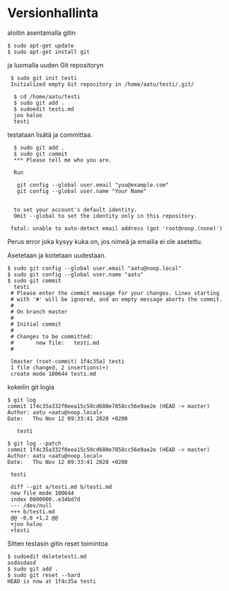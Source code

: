 # Versionhallinta
aloitin asentamalla gitin
  
    $ sudo apt-get update
    $ sudo apt-get install git
 
ja luomalla uuden Git repositoryn
    
     $ sudo git init testi
     Initialized empty Git repository in /home/aatu/testi/.git/

      $ cd /home/aatu/testi
      $ sudo git add .
      $ sudoedit testi.md
      joo haloo
      testi
  
testataan lisätä ja committaa.
  
      $ sudo git add .
      $ sudo git commit
      *** Please tell me who you are.

      Run

       git config --global user.email "you@example.com"
       git config --global user.name "Your Name"
    

      to set your account's default identity.
      Omit --global to set the identity only in this repository.

     fatal: unable to auto-detect email address (got 'root@noop.(none)')
Perus error joka kysyy kuka on, jos nimeä ja emailia ei ole asetettu.

Asetetaan ja koitetaan uudestaan.

    $ sudo git config --global user.email "aatu@noop.local"
    $ sudo git config --global user.name "aatu"
    $ sudo git commit
      testi
     # Please enter the commit message for your changes. Lines starting
     # with '#' will be ignored, and an empty message aborts the commit.
     #
     # On branch master
     #
     # Initial commit
     #
     # Changes to be committed:
     #       new file:   testi.md
     #

     [master (root-commit) 1f4c35a] testi
     1 file changed, 2 insertions(+)
     create mode 100644 testi.md
kokeilin git logia

    $ git log
    commit 1f4c35a332f0eea15c50cd680e7858cc56e9ae2e (HEAD -> master)
    Author: aatu <aatu@noop.local>
    Date:   Thu Nov 12 09:33:41 2020 +0200

       testi

    $ git log --patch
    commit 1f4c35a332f0eea15c50cd680e7858cc56e9ae2e (HEAD -> master)
    Author: aatu <aatu@noop.local>
    Date:   Thu Nov 12 09:33:41 2020 +0200

     testi

     diff --git a/testi.md b/testi.md
     new file mode 100644
     index 0000000..e34bd7d
     --- /dev/null
     +++ b/testi.md
     @@ -0,0 +1,2 @@
     +joo haloo 
     +testi
Sitten testasin gitin reset toimintoa
  
    $ sudoedit deletetesti.md
    asdasdasd
    $ sudo git add .
    $ sudo git reset --hard
    HEAD is now at 1f4c35a testi
